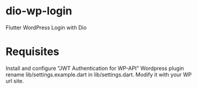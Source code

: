 # dio-wp-login
Flutter WordPress Login with Dio

# Requisites

Install and configure "JWT Authentication for WP-API" Wordpress plugin
rename lib/settings.example.dart in lib/settings.dart. Modify it with your WP url site.
